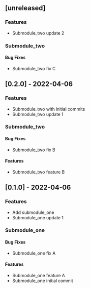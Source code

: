 ## [unreleased]

### Features

- Submodule_two update 2

### Submodule_two

#### Bug Fixes

- Submodule_two fix C


## [0.2.0] - 2022-04-06

### Features

- Submodule_two with initial commits
- Submodule_two update 1

### Submodule_two

#### Bug Fixes

- Submodule_two fix B

#### Features

- Submodule_two feature B


## [0.1.0] - 2022-04-06

### Features

- Add submodule_one
- Submodule_one update 1

### Submodule_one

#### Bug Fixes

- Submodule_one fix A

#### Features

- Submodule_one feature A
- Submodule_one initial commit


